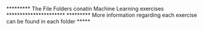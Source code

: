 ********* The File Folders conatin Machine Learning exercises **********************
********* More information regarding each exercise can be found in each folder *****

